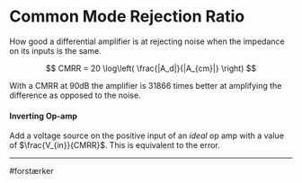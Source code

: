 # Common Mode Rejection Ratio
How good a differential amplifier is at rejecting noise when the impedance on its inputs is the same.

$$
CMRR = 20 \log\left( \frac{|A_d|}{|A_{cm}|} \right)
$$

With a CMRR at 90dB the amplifier is 31866 times better at amplifying the difference as opposed to the noise.

#### Inverting Op-amp
Add a voltage source on the positive input of an *ideal* op amp with a value of $\frac{V_{in}}{CMRR}$. This is equivalent to the error.


---
#forstærker